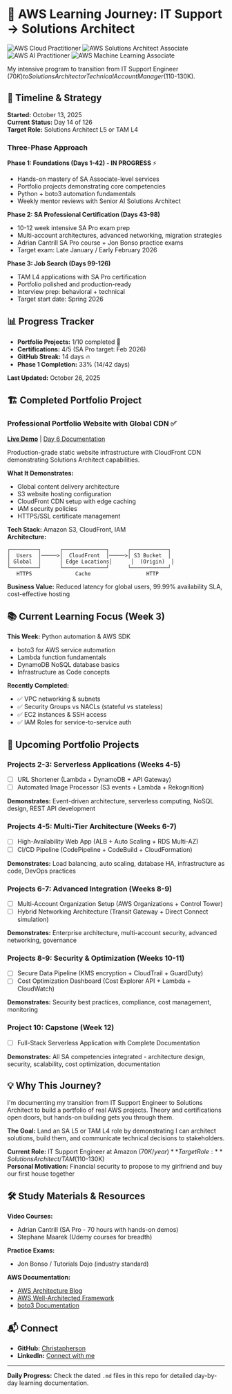 # 🚀 AWS Learning Journey: IT Support → Solutions Architect

![AWS Cloud Practitioner](https://img.shields.io/badge/AWS-Cloud%20Practitioner-FF9900?style=for-the-badge&logo=amazon-aws&logoColor=white)
![AWS Solutions Architect Associate](https://img.shields.io/badge/AWS-Solutions%20Architect%20Associate-FF9900?style=for-the-badge&logo=amazon-aws&logoColor=white)
![AWS AI Practitioner](https://img.shields.io/badge/AWS-AI%20Practitioner-FF9900?style=for-the-badge&logo=amazon-aws&logoColor=white)
![AWS Machine Learning Associate](https://img.shields.io/badge/AWS-ML%20Associate-FF9900?style=for-the-badge&logo=amazon-aws&logoColor=white)

My intensive program to transition from IT Support Engineer ($70K) to Solutions Architect or Technical Account Manager ($110-130K).

## 📅 Timeline & Strategy

**Started:** October 13, 2025  
**Current Status:** Day 14 of 126  
**Target Role:** Solutions Architect L5 or TAM L4  

### Three-Phase Approach

**Phase 1: Foundations (Days 1-42) - IN PROGRESS** ⚡
- Hands-on mastery of SA Associate-level services
- Portfolio projects demonstrating core competencies
- Python + boto3 automation fundamentals
- Weekly mentor reviews with Senior AI Solutions Architect

**Phase 2: SA Professional Certification (Days 43-98)**
- 10-12 week intensive SA Pro exam prep
- Multi-account architectures, advanced networking, migration strategies
- Adrian Cantrill SA Pro course + Jon Bonso practice exams
- Target exam: Late January / Early February 2026

**Phase 3: Job Search (Days 99-126)**
- TAM L4 applications with SA Pro certification
- Portfolio polished and production-ready
- Interview prep: behavioral + technical
- Target start date: Spring 2026

## 📊 Progress Tracker

- **Portfolio Projects:** 1/10 completed 🎯
- **Certifications:** 4/5 (SA Pro target: Feb 2026)
- **GitHub Streak:** 14 days 🔥
- **Phase 1 Completion:** 33% (14/42 days)

**Last Updated:** October 26, 2025

## 🏗️ Completed Portfolio Project

### Professional Portfolio Website with Global CDN ✅
**[Live Demo](https://d3sow6jxmgyxlc.cloudfront.net/)** | [Day 6 Documentation](2025-10-18.md)

Production-grade static website infrastructure with CloudFront CDN demonstrating Solutions Architect capabilities.

**What It Demonstrates:**
- Global content delivery architecture
- S3 website hosting configuration
- CloudFront CDN setup with edge caching
- IAM security policies
- HTTPS/SSL certificate management

**Tech Stack:** Amazon S3, CloudFront, IAM  
**Architecture:**
```
┌─────────┐      ┌──────────────┐      ┌────────────┐
│  Users  │─────>│  CloudFront  │─────>│ S3 Bucket  │
│ Global  │      │ Edge Locations│      │  (Origin)  │
└─────────┘      └──────────────┘      └────────────┘
   HTTPS              Cache                  HTTP
```

**Business Value:** Reduced latency for global users, 99.99% availability SLA, cost-effective hosting

## 📚 Current Learning Focus (Week 3)

**This Week:** Python automation & AWS SDK
- boto3 for AWS service automation
- Lambda function fundamentals
- DynamoDB NoSQL database basics
- Infrastructure as Code concepts

**Recently Completed:**
- ✅ VPC networking & subnets
- ✅ Security Groups vs NACLs (stateful vs stateless)
- ✅ EC2 instances & SSH access
- ✅ IAM Roles for service-to-service auth

## 🎯 Upcoming Portfolio Projects

### Projects 2-3: Serverless Applications (Weeks 4-5)
- [ ] URL Shortener (Lambda + DynamoDB + API Gateway)
- [ ] Automated Image Processor (S3 events + Lambda + Rekognition)

**Demonstrates:** Event-driven architecture, serverless computing, NoSQL design, REST API development

### Projects 4-5: Multi-Tier Architecture (Weeks 6-7)
- [ ] High-Availability Web App (ALB + Auto Scaling + RDS Multi-AZ)
- [ ] CI/CD Pipeline (CodePipeline + CodeBuild + CloudFormation)

**Demonstrates:** Load balancing, auto scaling, database HA, infrastructure as code, DevOps practices

### Projects 6-7: Advanced Integration (Weeks 8-9)
- [ ] Multi-Account Organization Setup (AWS Organizations + Control Tower)
- [ ] Hybrid Networking Architecture (Transit Gateway + Direct Connect simulation)

**Demonstrates:** Enterprise architecture, multi-account security, advanced networking, governance

### Projects 8-9: Security & Optimization (Weeks 10-11)
- [ ] Secure Data Pipeline (KMS encryption + CloudTrail + GuardDuty)
- [ ] Cost Optimization Dashboard (Cost Explorer API + Lambda + CloudWatch)

**Demonstrates:** Security best practices, compliance, cost management, monitoring

### Project 10: Capstone (Week 12)
- [ ] Full-Stack Serverless Application with Complete Documentation

**Demonstrates:** All SA competencies integrated - architecture design, security, scalability, cost optimization, documentation

## 💡 Why This Journey?

I'm documenting my transition from IT Support Engineer to Solutions Architect to build a portfolio of real AWS projects. Theory and certifications open doors, but hands-on building gets you through them. 

**The Goal:** Land an SA L5 or TAM L4 role by demonstrating I can architect solutions, build them, and communicate technical decisions to stakeholders.

**Current Role:** IT Support Engineer at Amazon ($70K/year)  
**Target Role:** Solutions Architect / TAM ($110-130K)  
**Personal Motivation:** Financial security to propose to my girlfriend and buy our first house together

## 🛠️ Study Materials & Resources

**Video Courses:**
- Adrian Cantrill (SA Pro - 70 hours with hands-on demos)
- Stephane Maarek (Udemy courses for breadth)

**Practice Exams:**
- Jon Bonso / Tutorials Dojo (industry standard)

**AWS Documentation:**
- [AWS Architecture Blog](https://aws.amazon.com/blogs/architecture/)
- [AWS Well-Architected Framework](https://aws.amazon.com/architecture/well-architected/)
- [boto3 Documentation](https://boto3.amazonaws.com/v1/documentation/api/latest/index.html)

## 📬 Connect

- **GitHub:** [Christapherson](https://github.com/Christapherson)
- **LinkedIn:** [Connect with me](https://linkedin.com/in/christapherson)

---

**Daily Progress:** Check the dated `.md` files in this repo for detailed day-by-day learning documentation.
